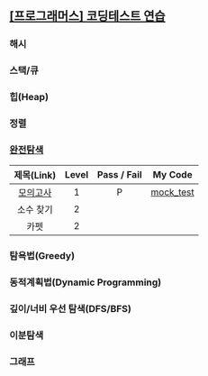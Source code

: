 ## [[프로그래머스] 코딩테스트 연습](https://programmers.co.kr/learn/challenges)

### 해시

### 스택/큐

### 힙(Heap)

### 정렬

### [완전탐색](https://programmers.co.kr/learn/courses/30/parts/12230)

| 제목(Link) | Level | Pass / Fail | My Code
:-:|:-:|:-:|:-:|
[모의고사](https://programmers.co.kr/learn/courses/30/lessons/42840) | 1 | P | [mock_test](brute_force/mock_test.java)
소수 찾기 | 2 |
카펫 | 2 |

### 탐욕법(Greedy)

### 동적계획법(Dynamic Programming)

### 깊이/너비 우선 탐색(DFS/BFS)

### 이분탐색

### 그래프

